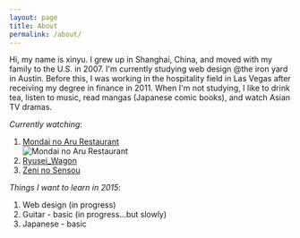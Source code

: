 ```yaml
---
layout: page
title: About
permalink: /about/
---
```


Hi, my name is xinyu. I grew up in Shanghai, China, and moved with my family to the U.S. in 2007. I'm currently studying web design @the iron yard in Austin. Before this, I was working in the hospitality field in Las Vegas after receiving my degree in finance in 2011. When I'm not studying, I like to drink tea, listen to music, read mangas (Japanese comic books), and watch Asian TV dramas.

*Currently watching*:  

1. [Mondai no Aru Restaurant](http://www.fujitv.co.jp/mondainoaru_restaurant/index.html)  
	![](http://wiki.d-addicts.com/static/images/thumb/c/c0/Mondainoaru.jpg/450px-Mondainoaru.jpg "Mondai no Aru Restaurant")
2. [Ryusei_Wagon](http://www.tbs.co.jp/ryusei_wagon/) 
3. [Zeni no Sensou](http://www.ktv.jp/zeni/index.html) 

*Things I want to learn in 2015*:

1. Web design (in progress)
2. Guitar - basic (in progress...but slowly)
3. Japanese - basic 

